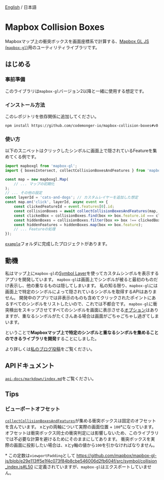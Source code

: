[English](./README.md) / 日本語

# Mapbox Collision Boxes

Mapboxマップ上の衝突ボックスを画面座標系で計算する、[Mapbox GL JS (`mapbox-gl`)](https://docs.mapbox.com/mapbox-gl-js/guides/)用のユーティリティライブラリです。

## はじめる

### 事前準備

このライブラリは`mapbox-gl`バージョン2以降と一緒に使用する想定です。

### インストール方法

このレポジトリを依存関係に追加してください。

```sh
npm install https://github.com/codemonger-io/mapbox-collision-boxes#v0.1.0
```

### 使い方

以下のスニペットはクリックしたシンボルに画面上で隠されているFeatureを集めてくる例です。

```ts
import mapboxgl from 'mapbox-gl';
import { boxesIntersect, collectCollisionBoxesAndFeatures } from 'mapbox-collision-boxes';

const map = new mapboxgl.Map(
    // ... マップの初期化
);
// ... その他の設定
const layerId = 'cats-and-dogs'; // カスタムレイヤーを追加した想定
const map.on('click', layerId, async event => {
    const clickedFeatureId = event.features[0].id;
    const collisionBoxes = await collectCollisionBoxesAndFeatures(map, layerId);
    const clickedBox = collisionBoxes.find(box => box.feature.id === clickedFeatureId);
    const hiddenBoxes = collisionBoxes.filter(box => box !== clickedBox && boxesIntersect(box.box, clickedBox.box));
    const hiddenFeatures = hiddenBoxes.map(box => box.feature);
    // ... Featureの処理
});
```

[`example`](./example)フォルダに完成したプロジェクトがあります。

## 動機

私はマップ上に`mapbox-gl`の[Symbol Layer](https://docs.mapbox.com/mapbox-gl-js/style-spec/layers/#symbol)を使ってカスタムシンボルを表示するアプリを開発しています。
`mapbox-gl`は画面上でシンボルが被ると最初のものだけ表示し、他の重なるものは隠してしまいます。
私の知る限り、`mapbox-gl`には画面上で特定のシンボルによって隠されているシンボルを取得するAPIはありません。
開発中のアプリでは非表示のものも含めてクリックされたポイントにあるすべてのシンボルをリストしたいので、これでは不都合です。
`mapbox-gl`に衝突検出をスキップさせてすべてのシンボルを画面に表示させる[オプション](https://docs.mapbox.com/mapbox-gl-js/style-spec/layers/#layout-symbol-icon-allow-overlap)はありますが、重なるシンボルがたくさんある場合は画面がごちゃごちゃし過ぎてしまいます。

ということで**Mapboxマップ上で特定のシンボルと重なるシンボルを集めることのできるライブラリを開発**することにしました。

より詳しくは[私のブログ投稿](https://codemonger.io/blog/0009-mapbox-collision-boxes/)をご覧ください。

## APIドキュメント

[`api-docs/markdown/index.md`](./api-docs/markdown/index.md)をご覧ください。

## Tips

### ビューポートオフセット

[`collectCollisionBoxesAndFeatures`](./api-docs/markdown/mapbox-collision-boxes.collectcollisionboxesandfeatures.md)が集める衝突ボックスは固定のオフセットを含んでいます。
xとyの両軸について実際の画面位置 + `100`\*になっています。
オフセットは衝突ボックス同士の衝突判定には影響しないため、このライブラリでは不必要な計算を避けるためにそのままにしてあります。
衝突ボックスを実際の画面に投影したい場合は、xとy軸の値から`100`を引かなければなりません。

\* この定数は`viewportPadding`として https://github.com/mapbox/mapbox-gl-js/blob/e29e113ff5e1f4c073f84b8cbe546006d2fb604f/src/symbol/collision_index.js#L50 に定義されていますが、`mapbox-gl`はエクスポートしていません。